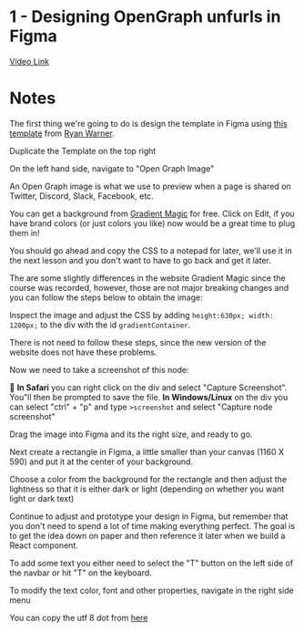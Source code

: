 # 1 - Designing OpenGraph unfurls in Figma

[Video Link](https://egghead.io/lessons/figma-designing-opengraph-unfurls-in-figma)

# Notes

<TimeStamp start="0:02" end="0:15">

The first thing we're going to do is design the template in Figma using [this template](https://www.figma.com/community/file/820337605519256142) from [Ryan Warner](https://twitter.com/ryanwarnercodes).

</TimeStamp>

<TimeStamp start="0:28" end="0:30">

Duplicate the Template on the top right 

</TimeStamp>
<TimeStamp start="0:46" end="0:51">

On the left hand side, navigate to "Open Graph Image"

</TimeStamp>

<TimeStamp start="0:52" end="1:07">

An Open Graph image is what we use to preview when a page is shared on Twitter, Discord, Slack, Facebook, etc. 

</TimeStamp>
<TimeStamp start="1:45" end="2:05">

You can get a background from [Gradient Magic](https://www.gradientmagic.com) for free. Click on Edit, if you have brand colors (or just colors you like) now would be a great time to plug them in!

You should go ahead and copy the CSS to a notepad for later, we'll use it in the next lesson and you don't want to have to go back and get it later.

</TimeStamp>

<TimeStamp start="2:16" end="2:36">

The are some slightly differences in the website Gradient Magic since the course was recorded, however, those are not major breaking changes and you can follow the steps below to obtain the image: 

Inspect the image and adjust the CSS by adding `height:630px; width: 1200px;`  to the div with the id `gradientContainer`. 

</TimeStamp>

<TimeStamp start="2:57" end="3:06">

There is not need to follow these steps, since the new version of the website does not have these problems. 

</TimeStamp>

<TimeStamp start="3:08" end="3:22">

Now we need to take a screenshot of this node:

🍎 **In Safari** you can right click on the div and select "Capture Screenshot". You"ll then be prompted to save the file.
**In Windows/Linux** on the div you can select "ctrl" + "p" and type `>screenshot` and select "Capture node screenshot"

</TimeStamp>


<TimeStamp start="3:30" end="3:39">

Drag the image into Figma and its the right size, and ready to go.

</TimeStamp>
<TimeStamp start="4:04" end="4:30">

Next create a rectangle in Figma, a little smaller than your canvas (1160 X 590) and put it at the center of your background.

</TimeStamp>
<TimeStamp start="5:00" end="5:12">

Choose a color from the background for the rectangle and then adjust the lightness so that it is either dark or light (depending on whether you want light or dark text)

</TimeStamp>
<TimeStamp start="5:35" end="5:50">

Continue to adjust and prototype your design in Figma, but remember that you don't need to spend a lot of time making everything perfect. The goal is to get the idea down on paper and then reference it later when we build a React component.

</TimeStamp>
<TimeStamp start="6:35" end="6:42">

To add some text you either need to select the "T" button on the left side of the navbar or hit "T" on the keyboard. 


</TimeStamp>

<TimeStamp start="6:54" end="3:22">

To modify the text color, font and other properties, navigate in the right side menu

</TimeStamp>

<TimeStamp start="8:30" end="8:38">

You can copy the utf 8 dot from [here](https://www.compart.com/en/unicode/U+2022)

</TimeStamp>

